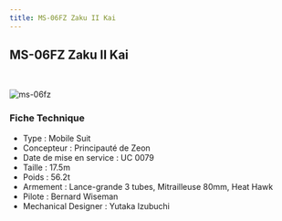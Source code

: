 ```yaml
---
title: MS-06FZ Zaku II Kai
---
```


MS-06FZ Zaku II Kai
-------------------


 


![ms-06fz](/images/stories/saga/gundam0080/ms/zeon/ms-06fz.png)


### Fiche Technique


- Type : Mobile Suit  
- Concepteur : Principauté de Zeon  
- Date de mise en service : UC 0079  
- Taille : 17.5m  
- Poids : 56.2t  
- Armement : Lance-grande 3 tubes, Mitrailleuse 80mm, Heat Hawk  
- Pilote : Bernard Wiseman  
- Mechanical Designer : Yutaka Izubuchi


